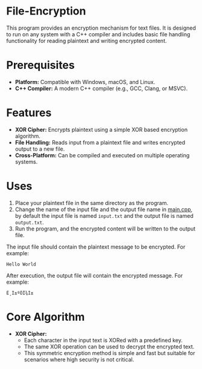 # File-Encryption
This program provides an encryption mechanism for text files. It is designed to run on any system with a C++ compiler and includes basic file handling functionality for reading plaintext and writing encrypted content.

# Prerequisites
- **Platform:** Compatible with Windows, macOS, and Linux.
- **C++ Compiler:** A modern C++ compiler (e.g., GCC, Clang, or MSVC).

# Features
- **XOR Cipher:** Encrypts plaintext using a simple XOR based encryption algorithm.
- **File Handling:** Reads input from a plaintext file and writes encrypted output to a new file.
- **Cross-Platform:** Can be compiled and executed on multiple operating systems.

# Uses
1. Place your plaintext file in the same directory as the program.
2. Change the name of the input file and the output file name in [main.cpp](./main.cpp), by default the input file is named ```input.txt``` and the output file is named ```output.txt```.
3. Run the program, and the encrypted content will be written to the output file.

The input file should contain the plaintext message to be encrypted. For example:
```
Hello World
```
After execution, the output file will contain the encrypted message. For example:
```
Ê¸Í±ºÕÎ¾Ì±
```

# Core Algorithm
- **XOR Cipher:**
  - Each character in the input text is XORed with a predefined key.
  - The same XOR operation can be used to decrypt the encrypted text.
  - This symmetric encryption method is simple and fast but suitable for scenarios where high security is not critical.
 

